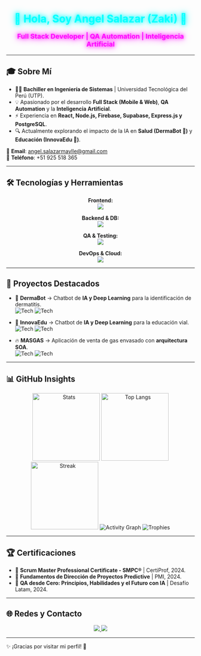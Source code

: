 <div align="center">
  <h1 style="color: #00FFFF; text-shadow: 0 0 10px #00FFFF, 0 0 20px #00FFFF;">🚀 Hola, Soy Angel Salazar (Zaki) 🤖</h1>
  <p style="color: #FF00FF; font-size: 18px; text-shadow: 0 0 10px #FF00FF, 0 0 20px #FF00FF;">
    <strong>Full Stack Developer | QA Automation | Inteligencia Artificial</strong>
  </p>
</div>

---

## 🎓 Sobre Mí  

- 👨‍🎓 **Bachiller en Ingeniería de Sistemas** | Universidad Tecnológica del Perú (UTP).  
- 💡 Apasionado por el desarrollo **Full Stack (Mobile & Web)**, **QA Automation** y la **Inteligencia Artificial**.  
- ⚡ Experiencia en **React, Node.js, Firebase, Supabase, Express.js y PostgreSQL**.  
- 🔍 Actualmente explorando el impacto de la IA en **Salud (DermaBot 🏥)** y **Educación (InnovaEdu 🏫)**.  

📧 **Email**: [angel.salazarmaylle@gmail.com](mailto:angel.salazarmaylle@gmail.com)  
📱 **Teléfono**: +51 925 518 365  

---

## 🛠️ Tecnologías y Herramientas  

<div align="center">

**Frontend:**  
<img src="https://skillicons.dev/icons?i=react,ts,js,html,css,tailwind" />

**Backend & DB:**  
<img src="https://skillicons.dev/icons?i=nodejs,express,py,postgres,mysql,supabase,firebase" />

**QA & Testing:**  
<img src="https://skillicons.dev/icons?i=postman,selenium,cypress" />

**DevOps & Cloud:**  
<img src="https://skillicons.dev/icons?i=docker,azure,git,github" />

</div>

---

## 🚀 Proyectos Destacados  

- 🏥 **DermaBot** → Chatbot de **IA y Deep Learning** para la identificación de dermatitis.  
  ![Tech](https://img.shields.io/badge/React_Native-20232A?style=flat&logo=react&logoColor=61DAFB) 
  ![Tech](https://img.shields.io/badge/Firebase-ffca28?style=flat&logo=firebase&logoColor=black)  
   
- 🏫 **InnovaEdu** → Chatbot de **IA y Deep Learning** para la educación vial.  
  ![Tech](https://img.shields.io/badge/Node.js-43853D?style=flat&logo=node.js&logoColor=white) 
  ![Tech](https://img.shields.io/badge/PostgreSQL-316192?style=flat&logo=postgresql&logoColor=white)  

- 🔥 **MASGAS** → Aplicación de venta de gas envasado con **arquitectura SOA**.  
  ![Tech](https://img.shields.io/badge/Express.js-404D59?style=flat) 
  ![Tech](https://img.shields.io/badge/Firebase-ffca28?style=flat&logo=firebase&logoColor=black)  

---

## 📊 GitHub Insights  

<div align="center">

  <img src="https://github-readme-stats.vercel.app/api?username=Angelzaki&show_icons=true&theme=radical&count_private=true&hide_border=true&bg_color=0D1117&title_color=FF5E79&icon_color=FF5E79" height="180" alt="Stats"/>
  <img src="https://github-readme-stats.vercel.app/api/top-langs/?username=Angelzaki&layout=compact&theme=radical&hide_border=true&bg_color=0D1117&title_color=FF5E79" height="180" alt="Top Langs"/>
  <img src="https://github-readme-streak-stats.herokuapp.com?user=Angelzaki&theme=radical&hide_border=true&background=0D1117&ring=FF5E79&fire=FF5E79&currStreakLabel=FF5E79" height="180" alt="Streak"/>
  <img src="https://github-readme-activity-graph.vercel.app/graph?username=Angelzaki&theme=radical&hide_border=true&bg_color=0D1117&color=FF5E79&line=FF5E79&point=FFFFFF" alt="Activity Graph"/>
  <img src="https://github-profile-trophy.vercel.app/?username=Angelzaki&theme=radical&no-frame=true&row=1&column=6&margin-w=15&margin-h=15" alt="Trophies"/>

</div>

---

## 🏆 Certificaciones  

- 🥇 **Scrum Master Professional Certificate - SMPC®** | CertiProf, 2024.  
- 🥈 **Fundamentos de Dirección de Proyectos Predictive** | PMI, 2024.  
- 🥉 **QA desde Cero: Principios, Habilidades y el Futuro con IA** | Desafío Latam, 2024.  

---

## 🌐 Redes y Contacto  

<div align="center">
  <a href="https://www.linkedin.com/in/angel-salazar-maylle-36236b198/" target="_blank">
    <img src="https://img.shields.io/badge/LinkedIn-0077B5?style=for-the-badge&logo=linkedin&logoColor=white">
  </a>
  <a href="https://github.com/Angelzaki" target="_blank">
    <img src="https://img.shields.io/badge/GitHub-181717?style=for-the-badge&logo=github&logoColor=white">
  </a>
</div>

---

✨ ¡Gracias por visitar mi perfil! 🚀
